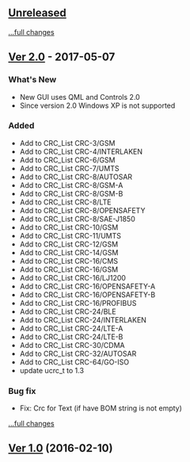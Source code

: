 ## [Unreleased](https://github.com/KoynovStas/QCRC_Calc)


[...full changes](https://github.com/KoynovStas/QCRC_Calc/compare/v2.0...HEAD)





## [Ver 2.0](https://github.com/KoynovStas/QCRC_Calc/releases/tag/v2.0) - 2017-05-07


### What's New

 - New GUI uses QML and Controls 2.0
 - Since version 2.0 Windows XP is not supported

	
### Added

 - Add to CRC_List CRC-3/GSM
 - Add to CRC_List CRC-4/INTERLAKEN
 - Add to CRC_List CRC-6/GSM
 - Add to CRC_List CRC-7/UMTS
 - Add to CRC_List CRC-8/AUTOSAR
 - Add to CRC_List CRC-8/GSM-A
 - Add to CRC_List CRC-8/GSM-B
 - Add to CRC_List CRC-8/LTE
 - Add to CRC_List CRC-8/OPENSAFETY
 - Add to CRC_List CRC-8/SAE-J1850
 - Add to CRC_List CRC-10/GSM
 - Add to CRC_List CRC-11/UMTS
 - Add to CRC_List CRC-12/GSM
 - Add to CRC_List CRC-14/GSM
 - Add to CRC_List CRC-16/CMS
 - Add to CRC_List CRC-16/GSM
 - Add to CRC_List CRC-16/LJ1200
 - Add to CRC_List CRC-16/OPENSAFETY-A
 - Add to CRC_List CRC-16/OPENSAFETY-B
 - Add to CRC_List CRC-16/PROFIBUS
 - Add to CRC_List CRC-24/BLE
 - Add to CRC_List CRC-24/INTERLAKEN
 - Add to CRC_List CRC-24/LTE-A
 - Add to CRC_List CRC-24/LTE-B
 - Add to CRC_List CRC-30/CDMA
 - Add to CRC_List CRC-32/AUTOSAR
 - Add to CRC_List CRC-64/GO-ISO
 - update ucrc_t to 1.3


### Bug fix

 - Fix: Crc for Text (if have BOM string is not empty)


[...full changes](https://github.com/KoynovStas/QCRC_Calc/compare/v1.0...v2.0)





## [Ver 1.0](https://github.com/KoynovStas/QCRC_Calc/releases/tag/v1.0) (2016-02-10)
